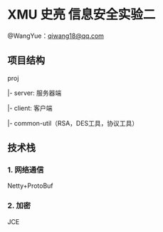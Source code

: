 # XMU 史亮 信息安全实验二

@WangYue：qiwang18@qq.com 

## 项目结构

proj

|- server: 服务器端

|- client: 客户端

|- common-util（RSA，DES工具，协议工具）

## 技术栈

### 1. 网络通信

Netty+ProtoBuf

### 2. 加密

JCE

